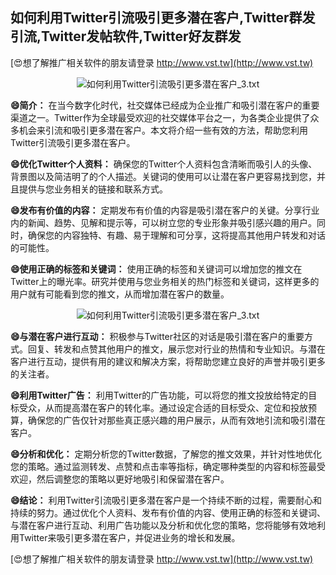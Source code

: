 ## **如何利用Twitter引流吸引更多潜在客户,Twitter群发引流,Twitter发帖软件,Twitter好友群发**

[😍想了解推广相关软件的朋友请登录 http://www.vst.tw](http://www.vst.tw)

 <center><img src="https://vst.tw/MP4/tuiguang/png/6.png" alt="如何利用Twitter引流吸引更多潜在客户_3.txt"></center>

**😄简介：**
在当今数字化时代，社交媒体已经成为企业推广和吸引潜在客户的重要渠道之一。Twitter作为全球最受欢迎的社交媒体平台之一，为各类企业提供了众多机会来引流和吸引更多潜在客户。本文将介绍一些有效的方法，帮助您利用Twitter引流吸引更多潜在客户。

**😄优化Twitter个人资料：**
确保您的Twitter个人资料包含清晰而吸引人的头像、背景图以及简洁明了的个人描述。关键词的使用可以让潜在客户更容易找到您，并且提供与您业务相关的链接和联系方式。

**😄发布有价值的内容：**
定期发布有价值的内容是吸引潜在客户的关键。分享行业内的新闻、趋势、见解和提示等，可以树立您的专业形象并吸引感兴趣的用户。同时，确保您的内容独特、有趣、易于理解和可分享，这将提高其他用户转发和对话的可能性。

**😄使用正确的标签和关键词：**
使用正确的标签和关键词可以增加您的推文在Twitter上的曝光率。研究并使用与您业务相关的热门标签和关键词，这样更多的用户就有可能看到您的推文，从而增加潜在客户的数量。

 <center><img src="https://vst.tw/MP4/tuiguang/png/8.png" alt="如何利用Twitter引流吸引更多潜在客户_3.txt"></center>

**😄与潜在客户进行互动：**
积极参与Twitter社区的对话是吸引潜在客户的重要方式。回复、转发和点赞其他用户的推文，展示您对行业的热情和专业知识。与潜在客户进行互动，提供有用的建议和解决方案，将帮助您建立良好的声誉并吸引更多的关注者。

**😄利用Twitter广告：**
利用Twitter的广告功能，可以将您的推文投放给特定的目标受众，从而提高潜在客户的转化率。通过设定合适的目标受众、定位和投放预算，确保您的广告仅针对那些真正感兴趣的用户展示，从而有效地引流和吸引潜在客户。

**😄分析和优化：**
定期分析您的Twitter数据，了解您的推文效果，并针对性地优化您的策略。通过监测转发、点赞和点击率等指标，确定哪种类型的内容和标签最受欢迎，然后调整您的策略以更好地吸引和保留潜在客户。

**😄结论：**
利用Twitter引流吸引更多潜在客户是一个持续不断的过程，需要耐心和持续的努力。通过优化个人资料、发布有价值的内容、使用正确的标签和关键词、与潜在客户进行互动、利用广告功能以及分析和优化您的策略，您将能够有效地利用Twitter来吸引更多潜在客户，并促进业务的增长和发展。

[😍想了解推广相关软件的朋友请登录 http://www.vst.tw](http://www.vst.tw)



